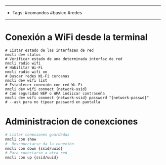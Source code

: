 ----
- Tags: #comandos #basico #redes
---

# Conexión a WiFi desde la terminal 

```shell
# Listar estado de las interfazes de red
nmcli dev status 
# Verificar estado de una determinada interfaz de red
nmcli radio wifi 
# Habilitar Wi-Fi
nmcli radio wifi on
# Buscar redes Wi-Fi cercanas
nmcli dev wifi list
# Establecer conexión con red Wi-Fi
nmcli dev wifi connect {network-ssid}
# Con seguridad WEP o WPA indiicar contraseña
nmcli dev wifi connect {network-ssid} password "{network-passwd}"
# --ask para no tipear password en pantalla
``` 
# Administracion de conexciones

 ```bash
 # Listar conexiones guardadas
 nmcli con show
 #  Desconectarse da la conexión
 nmcli con down {ssid/uuid}
 # Para conectarse a otra red
 nmcli con up {ssid/uuid} 
```